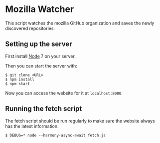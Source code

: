 Mozilla Watcher
=====

This script watches the mozilla GitHub organization and saves the newly discovered repositories.

Setting up the server
-----

First install [Node](http://nodejs.org/) 7 on your server.

Then you can start the server with:

```
$ git clone <URL>
$ npm install
$ npm start
```

Now you can access the website for it at ```localhost:8000```.

Running the fetch script
------

The fetch script should be run regularly to make sure the website always has the latest information.

```
$ DEBUG=* node --harmony-async-await fetch.js
```

